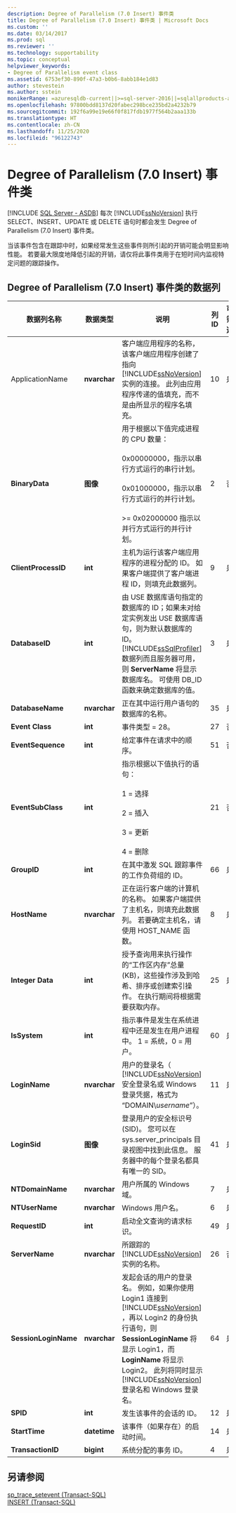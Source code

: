 ```yaml
---
description: Degree of Parallelism (7.0 Insert) 事件类
title: Degree of Parallelism (7.0 Insert) 事件类 | Microsoft Docs
ms.custom: ''
ms.date: 03/14/2017
ms.prod: sql
ms.reviewer: ''
ms.technology: supportability
ms.topic: conceptual
helpviewer_keywords:
- Degree of Parallelism event class
ms.assetid: 6753ef30-890f-47a3-b0b6-8abb184e1d83
author: stevestein
ms.author: sstein
monikerRange: =azuresqldb-current||>=sql-server-2016||=sqlallproducts-allversions||>=sql-server-linux-2017||=azuresqldb-mi-current
ms.openlocfilehash: 97800bdd8137d20fabec298bce235bd2a4232b79
ms.sourcegitcommit: 192f6a99e19e66f0f817fdb1977f564b2aaa133b
ms.translationtype: HT
ms.contentlocale: zh-CN
ms.lasthandoff: 11/25/2020
ms.locfileid: "96122743"
---
```

# <a name="degree-of-parallelism-70-insert-event-class"></a>Degree of Parallelism (7.0 Insert) 事件类
[!INCLUDE [SQL Server - ASDB](../../includes/applies-to-version/sql-asdb.md)]
  每次 [!INCLUDE[ssNoVersion](../../includes/ssnoversion-md.md)] 执行 SELECT、INSERT、UPDATE 或 DELETE 语句时都会发生 Degree of Parallelism (7.0 Insert)  事件类。  
  
 当该事件包含在跟踪中时，如果经常发生这些事件则所引起的开销可能会明显影响性能。 若要最大限度地降低引起的开销，请仅将此事件类用于在短时间内监视特定问题的跟踪操作。  
  
## <a name="degree-of-parallelism-70-insert-event-class-data-columns"></a>Degree of Parallelism (7.0 Insert) 事件类的数据列  
  
|数据列名称|数据类型|说明|列 ID|可筛选|  
|----------------------|---------------|-----------------|---------------|----------------|  
|ApplicationName|**nvarchar**|客户端应用程序的名称，该客户端应用程序创建了指向 [!INCLUDE[ssNoVersion](../../includes/ssnoversion-md.md)]实例的连接。 此列由应用程序传递的值填充，而不是由所显示的程序名填充。|10|是|  
|**BinaryData**|**图像**|用于根据以下值完成进程的 CPU 数量：<br /><br /> 0x00000000，指示以串行方式运行的串行计划。<br /><br /> 0x01000000，指示以串行方式运行的并行计划。<br /><br /> >= 0x02000000 指示以并行方式运行的并行计划。|2|否|  
|**ClientProcessID**|**int**|主机为运行该客户端应用程序的进程分配的 ID。 如果客户端提供了客户端进程 ID，则填充此数据列。|9|是|  
|**DatabaseID**|**int**|由 USE 数据库语句指定的数据库的 ID；如果未对给定实例发出 USE 数据库语句，则为默认数据库的 ID。 [!INCLUDE[ssSqlProfiler](../../includes/sssqlprofiler-md.md)] 数据列而且服务器可用，则 **ServerName** 将显示数据库名。 可使用 DB_ID 函数来确定数据库的值。|3|是|  
|**DatabaseName**|**nvarchar**|正在其中运行用户语句的数据库的名称。|35|是|  
|**Event Class**|**int**|事件类型 = 28。|27|否|  
|**EventSequence**|**int**|给定事件在请求中的顺序。|51|否|  
|**EventSubClass**|**int**|指示根据以下值执行的语句：<br /><br /> 1 = 选择<br /><br /> 2 = 插入<br /><br /> 3 = 更新<br /><br /> 4 = 删除|21|否|  
|**GroupID**|**int**|在其中激发 SQL 跟踪事件的工作负荷组的 ID。|66|是|  
|**HostName**|**nvarchar**|正在运行客户端的计算机的名称。 如果客户端提供了主机名，则填充此数据列。 若要确定主机名，请使用 HOST_NAME 函数。|8|是|  
|**Integer Data**|**int**|授予查询用来执行操作的“工作区内存”总量 (KB)，这些操作涉及到哈希、排序或创建索引操作。 在执行期间将根据需要获取内存。|25|是|  
|**IsSystem**|**int**|指示事件是发生在系统进程中还是发生在用户进程中。 1 = 系统，0 = 用户。|60|是|  
|**LoginName**|**nvarchar**|用户的登录名（ [!INCLUDE[ssNoVersion](../../includes/ssnoversion-md.md)] 安全登录名或 Windows 登录凭据，格式为 “DOMAIN\\*username*”）。|11|是|  
|**LoginSid**|**图像**|登录用户的安全标识号 (SID)。 您可以在 sys.server_principals 目录视图中找到此信息。 服务器中的每个登录名都具有唯一的 SID。|41|是|  
|**NTDomainName**|**nvarchar**|用户所属的 Windows 域。|7|是|  
|**NTUserName**|**nvarchar**|Windows 用户名。|6|是|  
|**RequestID**|**int**|启动全文查询的请求标识。|49|是|  
|**ServerName**|**nvarchar**|所跟踪的 [!INCLUDE[ssNoVersion](../../includes/ssnoversion-md.md)] 实例的名称。|26|否|  
|**SessionLoginName**|**nvarchar**|发起会话的用户的登录名。 例如，如果你使用 Login1 连接到 [!INCLUDE[ssNoVersion](../../includes/ssnoversion-md.md)] ，再以 Login2 的身份执行语句，则 **SessionLoginName** 将显示 Login1，而 **LoginName** 将显示 Login2。 此列将同时显示 [!INCLUDE[ssNoVersion](../../includes/ssnoversion-md.md)] 登录名和 Windows 登录名。|64|是|  
|**SPID**|**int**|发生该事件的会话的 ID。|12|是|  
|**StartTime**|**datetime**|该事件（如果存在）的启动时间。|14|是|  
|**TransactionID**|**bigint**|系统分配的事务 ID。|4|是|  
  
## <a name="see-also"></a>另请参阅  
 [sp_trace_setevent (Transact-SQL)](../../relational-databases/system-stored-procedures/sp-trace-setevent-transact-sql.md)   
 [INSERT (Transact-SQL)](../../t-sql/statements/insert-transact-sql.md)  
  
  
